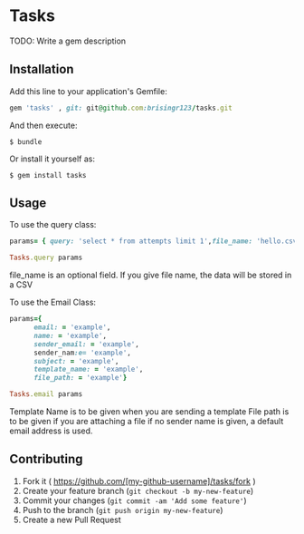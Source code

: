 # Tasks

TODO: Write a gem description

## Installation

Add this line to your application's Gemfile:

```ruby
gem 'tasks' , git: git@github.com:brisingr123/tasks.git
```

And then execute:

    $ bundle

Or install it yourself as:

    $ gem install tasks

## Usage

To use the query class: 
  ```ruby
  params= { query: 'select * from attempts limit 1',file_name: 'hello.csv'}
  
  Tasks.query params 
  ```

  file_name is an optional field. If you give file name, the data will be stored in a CSV

To use the Email Class: 
  ```ruby
  params={
        email: = 'example',
        name: = 'example',
        sender_email: = 'example',
        sender_nam:e= 'example',
        subject: = 'example',
        template_name: = 'example',
        file_path: = 'example'}
  
  Tasks.email params
  ```
  
  Template Name is to be given when you are sending a template
  File path is to be given if you are attaching a file
  if no sender name is given, a default email address is used. 

## Contributing

1. Fork it ( https://github.com/[my-github-username]/tasks/fork )
2. Create your feature branch (`git checkout -b my-new-feature`)
3. Commit your changes (`git commit -am 'Add some feature'`)
4. Push to the branch (`git push origin my-new-feature`)
5. Create a new Pull Request
